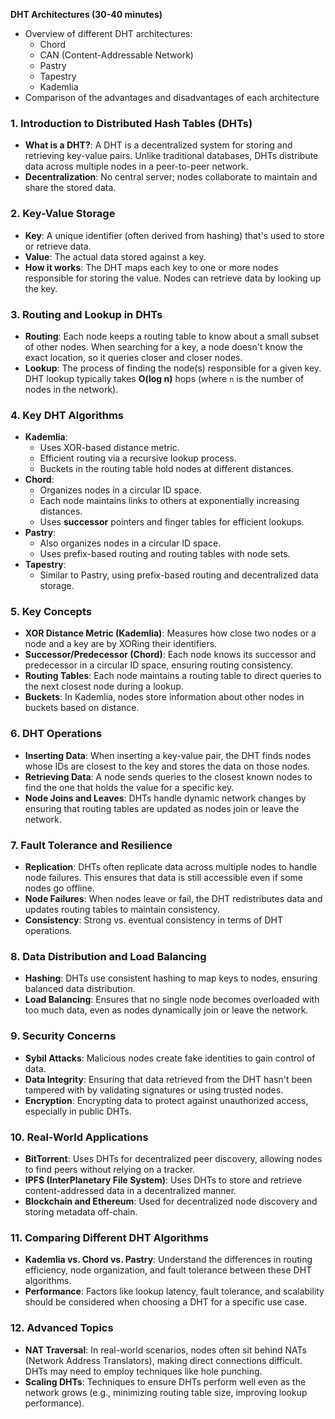 **DHT Architectures (30-40 minutes)**

-   Overview of different DHT architectures:
    -   Chord
    -   CAN (Content-Addressable Network)
    -   Pastry
    -   Tapestry
    -   Kademlia
-   Comparison of the advantages and disadvantages of each architecture


### 1\. **Introduction to Distributed Hash Tables (DHTs)**

-   **What is a DHT?**: A DHT is a decentralized system for storing and retrieving key-value pairs. Unlike traditional databases, DHTs distribute data across multiple nodes in a peer-to-peer network.
-   **Decentralization**: No central server; nodes collaborate to maintain and share the stored data.

### 2\. **Key-Value Storage**

-   **Key**: A unique identifier (often derived from hashing) that's used to store or retrieve data.
-   **Value**: The actual data stored against a key.
-   **How it works**: The DHT maps each key to one or more nodes responsible for storing the value. Nodes can retrieve data by looking up the key.

### 3\. **Routing and Lookup in DHTs**

-   **Routing**: Each node keeps a routing table to know about a small subset of other nodes. When searching for a key, a node doesn't know the exact location, so it queries closer and closer nodes.
-   **Lookup**: The process of finding the node(s) responsible for a given key. DHT lookup typically takes **O(log n)** hops (where `n` is the number of nodes in the network).

### 4\. **Key DHT Algorithms**

-   **Kademlia**:
    -   Uses XOR-based distance metric.
    -   Efficient routing via a recursive lookup process.
    -   Buckets in the routing table hold nodes at different distances.
-   **Chord**:
    -   Organizes nodes in a circular ID space.
    -   Each node maintains links to others at exponentially increasing distances.
    -   Uses **successor** pointers and finger tables for efficient lookups.
-   **Pastry**:
    -   Also organizes nodes in a circular ID space.
    -   Uses prefix-based routing and routing tables with node sets.
-   **Tapestry**:
    -   Similar to Pastry, using prefix-based routing and decentralized data storage.

### 5\. **Key Concepts**

-   **XOR Distance Metric (Kademlia)**: Measures how close two nodes or a node and a key are by XORing their identifiers.
-   **Successor/Predecessor (Chord)**: Each node knows its successor and predecessor in a circular ID space, ensuring routing consistency.
-   **Routing Tables**: Each node maintains a routing table to direct queries to the next closest node during a lookup.
-   **Buckets**: In Kademlia, nodes store information about other nodes in buckets based on distance.

### 6\. **DHT Operations**

-   **Inserting Data**: When inserting a key-value pair, the DHT finds nodes whose IDs are closest to the key and stores the data on those nodes.
-   **Retrieving Data**: A node sends queries to the closest known nodes to find the one that holds the value for a specific key.
-   **Node Joins and Leaves**: DHTs handle dynamic network changes by ensuring that routing tables are updated as nodes join or leave the network.

### 7\. **Fault Tolerance and Resilience**

-   **Replication**: DHTs often replicate data across multiple nodes to handle node failures. This ensures that data is still accessible even if some nodes go offline.
-   **Node Failures**: When nodes leave or fail, the DHT redistributes data and updates routing tables to maintain consistency.
-   **Consistency**: Strong vs. eventual consistency in terms of DHT operations.

### 8\. **Data Distribution and Load Balancing**

-   **Hashing**: DHTs use consistent hashing to map keys to nodes, ensuring balanced data distribution.
-   **Load Balancing**: Ensures that no single node becomes overloaded with too much data, even as nodes dynamically join or leave the network.

### 9\. **Security Concerns**

-   **Sybil Attacks**: Malicious nodes create fake identities to gain control of data.
-   **Data Integrity**: Ensuring that data retrieved from the DHT hasn't been tampered with by validating signatures or using trusted nodes.
-   **Encryption**: Encrypting data to protect against unauthorized access, especially in public DHTs.

### 10\. **Real-World Applications**

-   **BitTorrent**: Uses DHTs for decentralized peer discovery, allowing nodes to find peers without relying on a tracker.
-   **IPFS (InterPlanetary File System)**: Uses DHTs to store and retrieve content-addressed data in a decentralized manner.
-   **Blockchain and Ethereum**: Used for decentralized node discovery and storing metadata off-chain.

### 11\. **Comparing Different DHT Algorithms**

-   **Kademlia vs. Chord vs. Pastry**: Understand the differences in routing efficiency, node organization, and fault tolerance between these DHT algorithms.
-   **Performance**: Factors like lookup latency, fault tolerance, and scalability should be considered when choosing a DHT for a specific use case.

### 12\. **Advanced Topics**

-   **NAT Traversal**: In real-world scenarios, nodes often sit behind NATs (Network Address Translators), making direct connections difficult. DHTs may need to employ techniques like hole punching.
-   **Scaling DHTs**: Techniques to ensure DHTs perform well even as the network grows (e.g., minimizing routing table size, improving lookup performance).